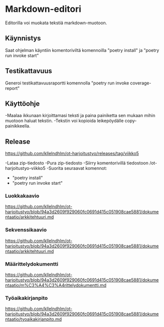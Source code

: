# Markdown-editori
Editorilla voi muokata tekstiä markdown-muotoon.

## Käynnistys
Saat ohjelman käyntiin  komentoriviltä komennoilla "poetry install" ja "poetry run invoke start"

## Testikattavuus
Generoi testikattavuusraportti komennolla "poetry run invoke coverage-report"

## Käyttöohje
-Maalaa ikkunaan kirjoittamasi teksti ja paina painiketta sen mukaan mihin muotoon haluat tekstin.
-Tekstin voi kopioida leikepöydälle copy-painikkeella.

## Release
https://github.com/kllelndhlm/ot-harjoitustyo/releases/tag/viikko5

-Lataa zip-tiedosto
-Pura zip-tiedosto
-Siirry komentorivillä tiedostoon /ot-harjoitustyo-viikko5
-Suorita seuraavat komennot:
   - "poetry install"
   - "poetry run invoke start"

### Luokkakaavio
https://github.com/kllelndhlm/ot-harjoitustyo/blob/94a3d2609f929060fc0691d415c051908cae5881/dokumentaatio/arkkitehtuuri.md

### Sekvenssikaavio
https://github.com/kllelndhlm/ot-harjoitustyo/blob/94a3d2609f929060fc0691d415c051908cae5881/dokumentaatio/arkkitehtuuri.md

### Määrittelydokumentti
https://github.com/kllelndhlm/ot-harjoitustyo/blob/94a3d2609f929060fc0691d415c051908cae5881/dokumentaatio/m%C3%A4%C3%A4rittelydokumentti.md

### Työaikakirjanpito
https://github.com/kllelndhlm/ot-harjoitustyo/blob/94a3d2609f929060fc0691d415c051908cae5881/dokumentaatio/tyoaikakirjanpito.md
